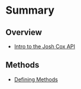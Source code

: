 # Summary

## Overview

* [Intro to the Josh Cox API](README.md)

## Methods

* [Defining Methods](methods/methods.md)

